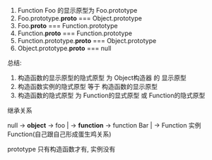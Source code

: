 1. Function Foo 的显示原型为 Foo.prototype
2. Foo.prototype.__proto__ === Object.prototype
3. Foo.__proto__ === Function.prototype
4. Function.__proto__ === Function.prototype
5. Function.prototype.__proto__ === Object.prototype
6. Object.prototype.__proto__ === null

总结: 
1. 构造函数的显示原型的隐式原型 为 Object构造器 的 显示原型
2. 构造函数实例的隐式原型 等于 构造函数的显示原型
3. 构造函数的隐式原型 为 Function的显式原型 或 Function的隐式原型

继承关系 

null -> __object__ -> foo
           |
           -> __function__ -> function Bar
                        |
                        -> Function 实例Function(自己跟自己形成蛋生鸡关系)

prototype 只有构造函数才有, 实例没有